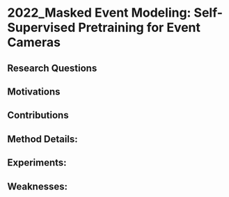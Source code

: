 # 2022_Masked Event Modeling: Self-Supervised Pretraining for Event Cameras

## Research Questions
## Motivations
## Contributions

## Method Details:
## Experiments:
## Weaknesses:
